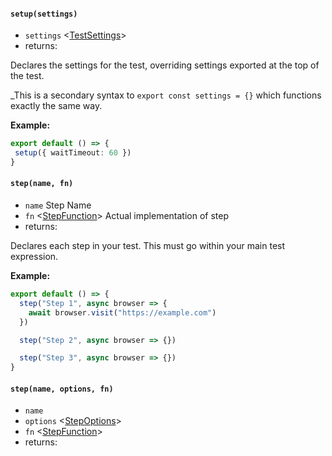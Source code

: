 #### `setup(settings)`
* `settings` <[TestSettings]>  
* returns: <void> 

Declares the settings for the test, overriding settings exported at the top of the test.

_This is a secondary syntax to `export const settings = {}` which functions exactly the same way.

**Example:**

```typescript
export default () => {
 setup({ waitTimeout: 60 })
}
```


[TestSettings]: Interfaces.md
#### `step(name, fn)`
* `name` <string>  Step Name
* `fn` <[StepFunction]>  Actual implementation of step
* returns: <void> 

Declares each step in your test. This must go within your main test expression.

**Example:**

```typescript
export default () => {
  step("Step 1", async browser => {
    await browser.visit("https://example.com")
  })

  step("Step 2", async browser => {})

  step("Step 3", async browser => {})
}
```

#### `step(name, options, fn)`
* `name` <string>  
* `options` <[StepOptions]>  
* `fn` <[StepFunction]>  
* returns: <void> 


[StepFunction]: Interfaces.md
[StepOptions]: Interfaces.md